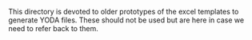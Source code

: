 This directory is devoted to older prototypes of the excel templates to generate YODA files. These should not be used but are here in case we need to refer back to them.
